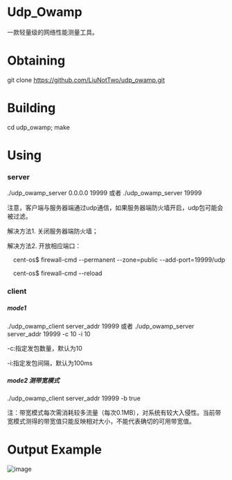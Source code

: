 # Udp_Owamp
一款轻量级的网络性能测量工具。

# Obtaining
git clone https://github.com/LiuNotTwo/udp_owamp.git

# Building
cd udp_owamp; make

# Using
### server
./udp_owamp_server 0.0.0.0 19999 或者 ./udp_owamp_server 19999

注意，客户端与服务器端通过udp通信，如果服务器端防火墙开启，udp包可能会被过滤。

解决方法1. 关闭服务器端防火墙；

解决方法2. 开放相应端口：


&emsp;cent-os$ firewall-cmd --permanent --zone=public --add-port=19999/udp


&emsp;cent-os$ firewall-cmd --reload
    
### client
##### mode1

./udp_owamp_client server_addr 19999 或者 ./udp_owamp_server server_addr 19999 -c 10 -i 10

-c:指定发包数量，默认为10

-i:指定发包间隔，默认为100ms

##### mode2 测带宽模式

./udp_owamp_client server_addr 19999 -b true

注：带宽模式每次需消耗较多流量（每次0.1MB），对系统有较大入侵性。当前带宽模式测得的带宽值只能反映相对大小，不能代表确切的可用带宽值。

# Output Example
![image](https://github.com/LiuNotTwo/udp_owamp/blob/main/example/figs/output_example.PNG)
